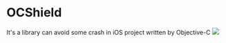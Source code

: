 # OCShield
It's a library can avoid some crash in iOS project written by Objective-C
![](https://timgsa.baidu.com/timg?image&quality=80&size=b9999_10000&sec=1577169725618&di=034ceed1a750e7c11bc839a8a5bf8c7f&imgtype=0&src=http%3A%2F%2Fb-ssl.duitang.com%2Fuploads%2Fitem%2F201608%2F02%2F20160802005502_tUPMi.thumb.700_0.jpeg)
